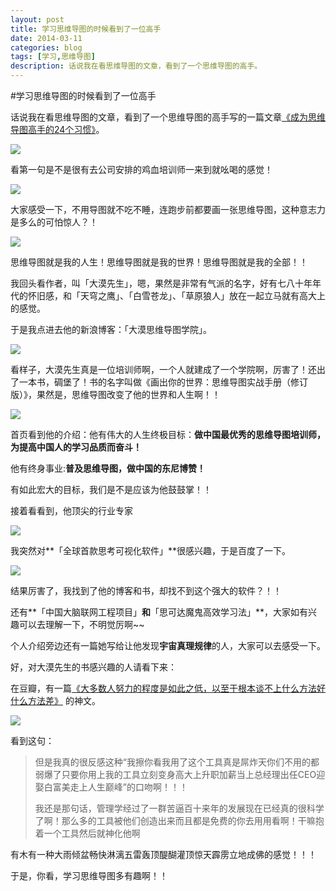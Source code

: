 ```yaml
---
layout: post
title: 学习思维导图的时候看到了一位高手
date: 2014-03-11
categories: blog
tags: [学习,思维导图]
description: 话说我在看思维导图的文章，看到了一个思维导图的高手。
---
```



#学习思维导图的时候看到了一位高手

话说我在看思维导图的文章，看到了一个思维导图的高手写的一篇文章[《成为思维导图高手的24个习惯》](http://www.read.org.cn/html/364-thinking-leads-24-habits-of-pursuing-the-past-master.html)。

![](http://cnfeat.qiniudn.com/%E5%9B%BE%E5%83%8F_2014-03-11-000_031114_025717_PM.jpg)

看第一句是不是很有去公司安排的鸡血培训师一来到就吆喝的感觉！

![](http://cnfeat.qiniudn.com/%E5%9B%BE%E5%83%8F_2014-03-11-001_031114_025815_PM.jpg)

大家感受一下，不用导图就不吃不睡，连跑步前都要画一张思维导图，这种意志力是多么的可怕惊人？！

![](http://cnfeat.qiniudn.com/%E5%9B%BE%E5%83%8F_2014-03-11-002_031114_025915_PM.jpg)

思维导图就是我的人生！思维导图就是我的世界！思维导图就是我的全部！！

我回头看作者，叫「大漠先生」，嗯，果然是非常有气派的名字，好有七八十年年代的怀旧感，和「天穹之鹰」、「白雪苍龙」、「草原狼人」放在一起立马就有高大上的感觉。

于是我点进去他的新浪博客：「大漠思维导图学院」。

![](http://cnfeat.qiniudn.com/%E5%9B%BE%E5%83%8F%202014-03-11-000.png)

看样子，大漠先生真是一位培训师啊，一个人就建成了一个学院啊，厉害了！还出了一本书，碉堡了！书的名字叫做《画出你的世界：思维导图实战手册（修订版）》，果然是，思维导图改变了他的世界和人生啊！！

![](http://cnfeat.qiniudn.com/%E5%9B%BE%E5%83%8F%202014-03-11-0011.png)

首页看到他的介绍：他有伟大的人生终极目标：**做中国最优秀的思维导图培训师，为提高中国人的学习品质而奋斗！**

他有终身事业:**普及思维导图，做中国的东尼博赞！**

有如此宏大的目标，我们是不是应该为他鼓鼓掌！！

接着看看到，他顶尖的行业专家

![](http://cnfeat.qiniudn.com/%E5%9B%BE%E5%83%8F%202014-03-11-001.png)

我突然对**「全球首款思考可视化软件」**很感兴趣，于是百度了一下。

![](http://cnfeat.qiniudn.com/%E5%9B%BE%E5%83%8F%202014-03-11-002.png)

结果厉害了，我找到了他的博客和书，却找不到这个强大的软件？！！

还有**「中国大脑联网工程项目」**和**「思可达魔鬼高效学习法」**，大家如有兴趣可以去理解一下，不明觉厉啊~~

个人介绍旁边还有一篇她写给让他发现**宇宙真理规律**的人，大家可以去感受一下。

好，对大漠先生的书感兴趣的人请看下来：

在豆瓣，有一篇[《大多数人努力的程度是如此之低，以至于根本谈不上什么方法好什么方法差》](http://book.douban.com/review/6575844/)
的神文。

![](http://cnfeat.qiniudn.com/%E5%9B%BE%E5%83%8F_2014-03-11-003_031114_034415_PM.jpg)

看到这句：

>但是我真的很反感这种“我擦你看我用了这个工具真是屌炸天你们不用的都弱爆了只要你用上我的工具立刻变身高大上升职加薪当上总经理出任CEO迎娶白富美走上人生巅峰”的口吻啊！！！ 
>
>我还是那句话，管理学经过了一群苦逼百十来年的发展现在已经真的很科学了啊！那么多的工具被他们创造出来而且都是免费的你去用用看啊！干嘛抱着一个工具然后就神化他啊

有木有一种大雨倾盆畅快淋漓五雷轰顶醍醐灌顶惊天霹雳立地成佛的感觉！！！

于是，你看，学习思维导图多有趣啊！！




